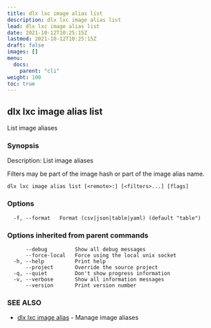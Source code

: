 ```yaml
---
title: dlx lxc image alias list
description: dlx lxc image alias list
lead: dlx lxc image alias list
date: 2021-10-12T10:25:15Z
lastmod: 2021-10-12T10:25:15Z
draft: false
images: []
menu:
  docs:
    parent: "cli"
weight: 100
toc: true
---
```

## dlx lxc image alias list

List image aliases

### Synopsis

Description:
  List image aliases

  Filters may be part of the image hash or part of the image alias name.




```
dlx lxc image alias list [<remote>:] [<filters>...] [flags]
```

### Options

```
  -f, --format   Format (csv|json|table|yaml) (default "table")
```

### Options inherited from parent commands

```
      --debug         Show all debug messages
      --force-local   Force using the local unix socket
  -h, --help          Print help
      --project       Override the source project
  -q, --quiet         Don't show progress information
  -v, --verbose       Show all information messages
      --version       Print version number
```

### SEE ALSO

* [dlx lxc image alias](/docs/cmd/dlx_lxc_image_alias)	 - Manage image aliases

